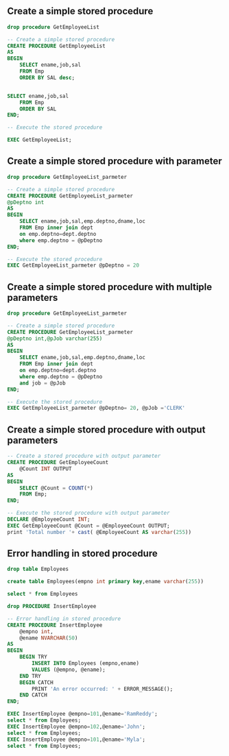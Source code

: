 ## Create a simple stored procedure
``` sql
drop procedure GetEmployeeList
```
``` sql
-- Create a simple stored procedure
CREATE PROCEDURE GetEmployeeList
AS
BEGIN
    SELECT ename,job,sal
    FROM Emp
    ORDER BY SAL desc;


SELECT ename,job,sal
    FROM Emp
    ORDER BY SAL
END;
```


``` sql
-- Execute the stored procedure

EXEC GetEmployeeList;
```



## Create a simple stored procedure with parameter

``` sql
drop procedure GetEmployeeList_parmeter
```
``` sql
-- Create a simple stored procedure
CREATE PROCEDURE GetEmployeeList_parmeter
@pDeptno int
AS
BEGIN
    SELECT ename,job,sal,emp.deptno,dname,loc
    FROM Emp inner join dept
	on emp.deptno=dept.deptno
	where emp.deptno = @pDeptno 	
END;
```


``` sql
-- Execute the stored procedure
EXEC GetEmployeeList_parmeter @pDeptno = 20
```

## Create a simple stored procedure with multiple parameters

``` sql
drop procedure GetEmployeeList_parmeter
```
``` sql
-- Create a simple stored procedure
CREATE PROCEDURE GetEmployeeList_parmeter
@pDeptno int,@pJob varchar(255)
AS
BEGIN
    SELECT ename,job,sal,emp.deptno,dname,loc
    FROM Emp inner join dept
	on emp.deptno=dept.deptno
	where emp.deptno = @pDeptno
	and job = @pJob
END;
```


``` sql
-- Execute the stored procedure
EXEC GetEmployeeList_parmeter @pDeptno= 20, @pJob ='CLERK'
```

## Create a simple stored procedure with output parameters 
``` sql
-- Create a stored procedure with output parameter
CREATE PROCEDURE GetEmployeeCount
    @Count INT OUTPUT
AS
BEGIN
    SELECT @Count = COUNT(*)
    FROM Emp;
END;
```


``` sql
-- Execute the stored procedure with output parameter
DECLARE @EmployeeCount INT;
EXEC GetEmployeeCount @Count = @EmployeeCount OUTPUT;
print 'Total number '+ cast( @EmployeeCount AS varchar(255))
```

## Error handling in stored procedure

``` SQL
drop table Employees
```
``` SQL
create table Employees(empno int primary key,ename varchar(255))
```
``` SQL
select * from Employees
```

``` SQL
drop PROCEDURE InsertEmployee
```
``` SQL
-- Error handling in stored procedure
CREATE PROCEDURE InsertEmployee
    @empno int,
    @ename NVARCHAR(50)
AS
BEGIN
    BEGIN TRY
        INSERT INTO Employees (empno,ename)
        VALUES (@empno, @ename);
    END TRY
    BEGIN CATCH
        PRINT 'An error occurred: ' + ERROR_MESSAGE();
    END CATCH
END;
```

``` SQL
EXEC InsertEmployee @empno=101,@ename='RamReddy';
select * from Employees;
EXEC InsertEmployee @empno=102,@ename='John';
select * from Employees;
EXEC InsertEmployee @empno=101,@ename='Myla';
select * from Employees;
```




